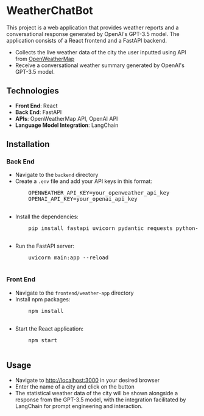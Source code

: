 <h1>WeatherChatBot</h1>
<p>This project is a web application that provides weather reports and a conversational response generated by OpenAI's GPT-3.5 model. The application consists of a React frontend and a FastAPI backend.</p>

<ul>
  <li>Collects the live weather data of the city the user inputted using API from <a href="https://openweathermap.org/">OpenWeatherMap</a></li>
  <li>Receive a conversational weather summary generated by OpenAI's GPT-3.5 model.</li>
</ul>

<h2>Technologies</h2>

<ul>
  <li><strong>Front End</strong>: React</li>
  <li><strong>Back End</strong>: FastAPI</li>
  <li><strong>APIs</strong>: OpenWeatherMap API, OpenAI API</li>
  <li><strong>Language Model Integration</strong>: LangChain</li>
</ul>

<h2>Installation</h2>

<h3>Back End</h3>

<ul>
  <li>Navigate to the <code>backend</code> directory</li>
  <li>Create a <code>.env</code> file and add your API keys in this format:
    <pre>
    OPENWEATHER_API_KEY=your_openweather_api_key
    OPENAI_API_KEY=your_openai_api_key
    </pre>
  </li>
  <li>Install the dependencies:
    <pre>
    pip install fastapi uvicorn pydantic requests python-dotenv langchain-openai
    </pre>
  </li>
  <li>Run the FastAPI server:
    <pre>
    uvicorn main:app --reload
    </pre>
  </li>
</ul>

<h3>Front End</h3>

<ul>
  <li>Navigate to the <code>frontend/weather-app</code> directory</li>
  <li>Install npm packages:
    <pre>
    npm install
    </pre>
  </li>
  <li>Start the React application:
    <pre>
    npm start
    </pre>
  </li>
</ul>

<h2>Usage</h2>

<ul>
  <li>Navigate to <a href="http://localhost:3000">http://localhost:3000</a> in your desired browser</li>
  <li>Enter the name of a city and click on the button</li>
  <li>The statistical weather data of the city will be shown alongside a response from the GPT-3.5 model, with the integration facilitated by LangChain for prompt engineering and interaction.</li>
</ul>
